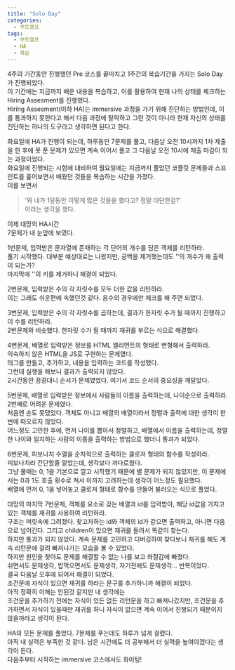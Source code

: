 ```yaml
---
title: "Solo Day"
categories:
  - 부트캠프
tags:
  - 부트캠프
  - HA
  - 복습
---
```


4주의 기간동안 진행했던 Pre 코스를 끝마치고 1주간의 복습기간을 가지는 Solo Day가 진행되었다.  
이 기간에는 지금까지 배운 내용을 복습하고, 이를 활용하여 현재 나의 상태를 체크하는 Hiring Assesment를 진행했다.  
Hiring Assesment(이하 HA)는 immersive 과정을 가기 위해 진단하는 방법인데, 이를 통과하지 못한다고 해서 다음 과정에 탈락하고 그런 것이 아니라 현재 자신의 상태를 진단하는 하나의 도구라고 생각하면 된다고 한다.  

화요일에 HA가 진행이 되는데, 하루동안 7문제를 풀고, 다음날 오전 10시까지 1차 제출을 한 후에 못 푼 문제가 있으면 계속 이어서 풀고 그 다음날 오전 10시에 제출 마감이 되는 과정이었다.  
화요일에 진행되는 시험에 대비하여 월요일에는 지금까지 풀었던 코플릿 문제들과 스프린트를 훑어보면서 배웠던 것들을 복습하는 시간을 가졌다.  
이를 보면서  
> '와 내가 1달동안 이렇게 많은 것들을 했다고? 정말 대단한걸?'  
이라는 생각을 했다.  

이제 대망의 HA시간  
7문제가 내 눈앞에 보였다.  

1번문제, 입력받은 문자열에 존재하는 각 단어의 개수를 담은 객체를 리턴하라.  
풀기 시작했다. 대부분 예상대로는 나왔지만, 공백을 제거했는데도 ''의 개수가 왜 출력이 되는가?  
마지막에 ''의 키를 제거하니 해결이 되었다.  

2번문제, 입력받은 수의 각 자릿수를 모두 더한 값을 리턴하라.  
이는 그래도 쉬운편에 속했던것 같다. 음수의 경우에만 체크를 해 주면 되었다.  

3번문제, 입력받은 수의 각 자릿수를 곱하는데, 결과가 한자릿 수가 될 때까지 진행하고 이 수를 리턴하라.  
2번문제와 비슷했다. 한자릿 수가 될 때까지 재귀를 부르는 식으로 해결했다.  

4번문제, 배열로 입력받은 정보를 HTML 엘리먼트의 형태로 변형해서 출력하라.  
익숙하지 않은 HTML을 JS로 구현하는 문제였다.  
태그를 만들고, 추가하고, 내용을 입력하는 코드를 작성했다.  
그런데 실행을 해보니 결과가 출력되지 않았다.  
2시간동안 끙끙대니 순서가 문제였었다. 여기서 코드 순서의 중요성을 깨달았다.  

5번문제, 배열로 입력받은 정보에서 사람들의 이름을 출력하는데, 나이순으로 출력하라.  
2번째로 어려운 문제였다.  
처음엔 손도 못댔었다. 객체도 아니고 배열의 배열이라서 정렬과 출력에 대한 생각이 한번에 떠오르지 않았다.  
어느정도 고민한 후에, 먼저 나이를 뽑아서 정렬하고, 배열에서 이름을 출력하는데, 정렬한 나이와 일치하는 사람의 이름을 출력하는 방법으로 했더니 통과가 되었다.  

6번문제, 피보나치 수열을 순차적으로 출력하는 클로저 형태의 함수를 작성하라.  
피보나치라 간단할줄 알았는데, 생각보다 까다로웠다.  
그냥 풀때는 0, 1을 기본으로 깔고 시작했기 때문에 별 문제가 되지 않았지만, 이 문제에서는 0과 1도 호출 횟수로 쳐서 이까지 고려하는데 생각이 어느정도 필요했다.  
배열에 먼저 0, 1을 넣어놓고 클로져 형태로 함수를 만들어 불러오는 식으로 풀었다.  

대망의 마지막 7번문제, 객체를 요소로 갖는 배열과 id를 입력받아, 해당 id값을 가지고 있는 객체를 재귀를 사용하여 리턴하라.  
구조는 머릿속에 그려졌다. 찾고자하는 id와 객체의 id가 같으면 출력하고, 아니면 다음으로 넘어간다. 그리고 children이 있으면 재귀를 돌려서 똑같이 찾는다.  
하지만 통과가 되지 않았다. 계속 문제를 고민하고 디버깅하여 찾다보니 재귀를 해도 계속 리턴문에 걸려 빠져나가는 모습을 볼 수 있었다.  
하지만 원인을 찾아도 문제를 해결할 수 없는 나를 보고 좌절감에 빠졌다.  
쉬면서도 문제생각, 밥먹으면서도 문제생각, 자기전에도 문제생각... 반복이었다.  
결국 다음날 오후에 되어서 해결이 되었다.  
조건문에 자식이 있으면 재귀를 하라는 문구를 추가하니까 해결이 되었다.  
아직 정확히 이해는 안된것 같지만 내 생각에는  
조건문을 추가하기 전에는 자식이 있든 없든 리턴문을 하고 빠져나갔지만, 조건문을 추가하면서 자식이 있을때만 재귀를 하니 자식이 없으면 계속 이어서 진행되기 때문이지 않을까라고 생각이 된다.  

HA의 모든 문제를 풀었다. 7문제를 푸는데도 하루가 넘게 걸렸다.  
아직 내 실력은 부족한 것 같다. 남은 시간에도 더 공부해서 더 실력을 높여야겠다는 생각이 든다.  
다음주부터 시작하는 immersive 코스에서도 화이팅!
